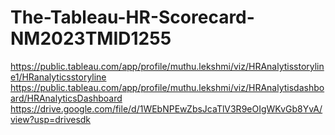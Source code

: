 # The-Tableau-HR-Scorecard-NM2023TMID1255
https://public.tableau.com/app/profile/muthu.lekshmi/viz/HRAnalytisstoryline1/HRanalyticsstoryline
https://public.tableau.com/app/profile/muthu.lekshmi/viz/HRAnalytisdashboard/HRAnalyticsDashboard
https://drive.google.com/file/d/1WEbNPEwZbsJcaTlV3R9eOIgWKvGb8YvA/view?usp=drivesdk
